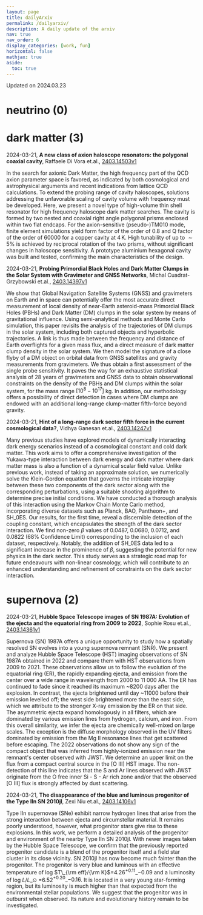 ```yaml
---
layout: page
title: dailyArxiv
permalink: /dailyarxiv/
description: A daily update of the arxiv
nav: true
nav_order: 6
display_categories: [work, fun]
horizontal: false
mathjax: true
aside:
  toc: true
---
```


 Updated on 2024.03.23
# neutrino (0)

# dark matter (3)

2024-03-21, **A new class of axion haloscope resonators: the polygonal coaxial cavity**, Raffaele Di Vora et.al., [2403.14503v1](http://arxiv.org/abs/2403.14503v1)

 In the search for axionic Dark Matter, the high frequency part of the QCD axion parameter space is favored, as indicated by both cosmological and astrophysical arguments and recent indications from lattice QCD calculations. To extend the probing range of cavity haloscopes, solutions addressing the unfavorable scaling of cavity volume with frequency must be developed. Here, we present a novel type of high-volume thin shell resonator for high frequency haloscope dark matter searches. The cavity is formed by two nested and coaxial right angle polygonal prisms enclosed within two flat endcaps. For the axion-sensitive (pseudo-)TM010 mode, finite element simulations yield form factor of the order of 0.8 and Q factor of the order of 60000 for a copper cavity at 4$\,$K. High tunability of up to $\sim 5\%$ is achieved by reciprocal rotation of the two prisms, without significant changes in haloscope sensitivity. A prototype aluminium hexagonal cavity was built and tested, confirming the main characteristics of the design.

2024-03-21, **Probing Primordial Black Holes and Dark Matter Clumps in the Solar System with Gravimeter and GNSS Networks**, Michal Cuadrat-Grzybowski et.al., [2403.14397v1](http://arxiv.org/abs/2403.14397v1)

 We show that Global Navigation Satellite Systems (GNSS) and gravimeters on Earth and in space can potentially offer the most accurate direct measurement of local density of near-Earth asteroid-mass Primordial Black Holes (PBHs) and Dark Matter (DM) clumps in the solar system by means of gravitational influence. Using semi-analytical methods and Monte Carlo simulation, this paper revisits the analysis of the trajectories of DM clumps in the solar system, including both captured objects and hyperbolic trajectories. A link is thus made between the frequency and distance of Earth overflights for a given mass flux, and a direct measure of dark matter clump density in the solar system. We then model the signature of a close flyby of a DM object on orbital data from GNSS satellites and gravity measurements from gravimeters. We thus obtain a first assessment of the single probe sensitivity. It paves the way for an exhaustive statistical analysis of 28 years of gravimeters and GNSS data to obtain observational constraints on the density of the PBHs and DM clumps within the solar system, for the mass range $[10^8-10^{17}]$ kg. In addition, our methodology offers a possibility of direct detection in cases where DM clumps are endowed with an additional long-range clump-matter fifth-force beyond gravity.

2024-03-21, **Hint of a long-range dark sector fifth force in the current cosmological data?**, Vidhya Ganesan et.al., [2403.14247v1](http://arxiv.org/abs/2403.14247v1)

 Many previous studies have explored models of dynamically interacting dark energy scenarios instead of a cosmological constant and cold dark matter. This work aims to offer a comprehensive investigation of the Yukawa-type interaction between dark energy and dark matter where dark matter mass is also a function of a dynamical scalar field value. Unlike previous work, instead of taking an approximate solution, we numerically solve the Klein-Gordon equation that governs the intricate interplay between these two components of the dark sector along with the corresponding perturbations, using a suitable shooting algorithm to determine precise initial conditions. We have conducted a thorough analysis of this interaction using the Markov Chain Monte Carlo method, incorporating diverse datasets such as Planck, BAO, Pantheon+, and SH$\_0$ES. Our results, for the first time, reveal a discernible detection of the coupling constant, which encapsulates the strength of the dark sector interaction. We find non-zero $\beta$ values of 0.0487, 0.0680, 0.0712, and 0.0822 ($68\%$ Confidence Limit) corresponding to the inclusion of each dataset, respectively. Notably, the addition of SH$\_0$ES data led to a significant increase in the prominence of $\beta$, suggesting the potential for new physics in the dark sector. This study serves as a strategic road map for future endeavours with non-linear cosmology, which will contribute to an enhanced understanding and refinement of constraints on the dark sector interaction.

# supernova (2)

2024-03-21, **Hubble Space Telescope images of SN 1987A: Evolution of the ejecta and the equatorial ring from 2009 to 2022**, Sophie Rosu et.al., [2403.14361v1](http://arxiv.org/abs/2403.14361v1)

 Supernova (SN) 1987A offers a unique opportunity to study how a spatially resolved SN evolves into a young supernova remnant (SNR). We present and analyze Hubble Space Telescope (HST) imaging observations of SN 1987A obtained in 2022 and compare them with HST observations from 2009 to 2021. These observations allow us to follow the evolution of the equatorial ring (ER), the rapidly expanding ejecta, and emission from the center over a wide range in wavelength from 2000 to 11 000 AA. The ER has continued to fade since it reached its maximum ~8200 days after the explosion. In contrast, the ejecta brightened until day ~11000 before their emission levelled off; the west side brightened more than the east side, which we attribute to the stronger X-ray emission by the ER on that side. The asymmetric ejecta expand homologously in all filters, which are dominated by various emission lines from hydrogen, calcium, and iron. From this overall similarity, we infer the ejecta are chemically well-mixed on large scales. The exception is the diffuse morphology observed in the UV filters dominated by emission from the Mg II resonance lines that get scattered before escaping. The 2022 observations do not show any sign of the compact object that was inferred from highly-ionized emission near the remnant's center observed with JWST. We determine an upper limit on the flux from a compact central source in the [O III] HST image. The non-detection of this line indicates that the S and Ar lines observed with JWST originate from the O free inner Si - S - Ar rich zone and/or that the observed [O III] flux is strongly affected by dust scattering.

2024-03-21, **The disappearance of the blue and luminous progenitor of the Type IIn SN 2010jl**, Zexi Niu et.al., [2403.14106v1](http://arxiv.org/abs/2403.14106v1)

 Type IIn supernovae (SNe) exhibit narrow hydrogen lines that arise from the strong interaction between ejecta and circumstellar material. It remains poorly understood, however, what progenitor stars give rise to these explosions. In this work, we perform a detailed analysis of the progenitor and environment of the nearby Type IIn SN 2010jl. With newer images taken by the Hubble Space Telescope, we confirm that the previously reported progenitor candidate is a blend of the progenitor itself and a field star cluster in its close vicinity. SN 2010jl has now become much fainter than the progenitor. The progenitor is very blue and luminous with an effective temperature of log $T\_{\rm eff}/{\rm K}$=4.26$^{+0.11}\_{-0.09}$ and a luminosity of log $L/L\_{\odot}$ =6.52$^{+0.20}\_{-0.16}$. It is located in a very young star-forming region, but its luminosity is much higher than that expected from the environmental stellar populations. We suggest that the progenitor was in outburst when observed. Its nature and evolutionary history remain to be investigated.

